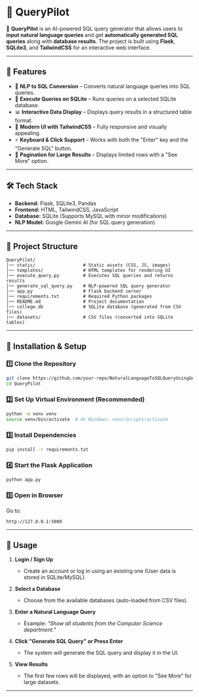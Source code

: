 # 📌 QueryPilot

🚀 **QueryPilot** is an AI-powered SQL query generator that allows users to **input natural language queries** and get **automatically generated SQL queries** along with **database results**. The project is built using **Flask**, **SQLite3**, and **TailwindCSS** for an interactive web interface.

---

## **🔹 Features**
- 🧠 **NLP to SQL Conversion** – Converts natural language queries into SQL queries.  
- 🔎 **Execute Queries on SQLite** – Runs queries on a selected SQLite database.  
- 📊 **Interactive Data Display** – Displays query results in a structured table format.  
- 🎨 **Modern UI with TailwindCSS** – Fully responsive and visually appealing.  
- ⚡ **Keyboard & Click Support** – Works with both the "Enter" key and the "Generate SQL" button.  
- 📌 **Pagination for Large Results** – Displays limited rows with a "See More" option.  

---

## **🛠 Tech Stack**
- **Backend:** Flask, SQLite3, Pandas  
- **Frontend:** HTML, TailwindCSS, JavaScript  
- **Database:** SQLite (Supports MySQL with minor modifications)  
- **NLP Model:** Google Gemini AI (for SQL query generation)  

---

## **📂 Project Structure**
```
QueryPilot/
│── static/                  # Static assets (CSS, JS, images)
│── templates/               # HTML templates for rendering UI
│── execute_query.py         # Executes SQL queries and returns results
│── generate_sql_query.py    # NLP-powered SQL query generator
│── app.py                   # Flask backend server
│── requirements.txt         # Required Python packages
│── README.md                # Project documentation
│── college.db               # SQLite database (generated from CSV files)
│── datasets/                # CSV files (converted into SQLite tables)
```

---

## **🚀 Installation & Setup**
### **1️⃣ Clone the Repository**
```sh
git clone https://github.com/your-repo/NaturalLanguageToSQLQueryUsingGoogleGemini.git
cd QueryPilot
```

### **2️⃣ Set Up Virtual Environment (Recommended)**
```sh
python -m venv venv
source venv/bin/activate  # On Windows: venv\Scripts\activate
```

### **3️⃣ Install Dependencies**
```sh
pip install -r requirements.txt
```

### **4️⃣ Start the Flask Application**
```sh
python app.py
```

### **5️⃣ Open in Browser**
Go to:  
```
http://127.0.0.1:5000
```

---

## **📌 Usage**
1. **Login / Sign Up**  
   - Create an account or log in using an existing one (User data is stored in SQLite/MySQL).  

2. **Select a Database**  
   - Choose from the available databases (auto-loaded from CSV files).  

3. **Enter a Natural Language Query**  
   - Example: *"Show all students from the Computer Science department."*  

4. **Click "Generate SQL Query" or Press Enter**  
   - The system will generate the SQL query and display it in the UI.  

5. **View Results**  
   - The first few rows will be displayed, with an option to "See More" for large datasets.  

---



